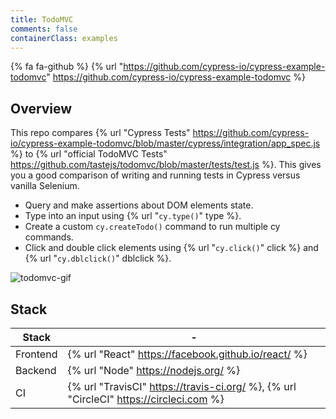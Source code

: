 ```yaml
---
title: TodoMVC
comments: false
containerClass: examples
---
```


{% fa fa-github %} {% url "https://github.com/cypress-io/cypress-example-todomvc" https://github.com/cypress-io/cypress-example-todomvc %}

## Overview

This repo compares {% url "Cypress Tests" https://github.com/cypress-io/cypress-example-todomvc/blob/master/cypress/integration/app_spec.js %} to {% url "official TodoMVC Tests" https://github.com/tastejs/todomvc/blob/master/tests/test.js %}. This gives you a good comparison of writing and running tests in Cypress versus vanilla Selenium.

- Query and make assertions about DOM elements state.
- Type into an input using {% url "`cy.type()`" type %}.
- Create a custom `cy.createTodo()` command to run multiple cy commands.
- Click and double click elements using {% url "`cy.click()`" click %} and {% url "`cy.dblclick()`" dblclick %}.

![todomvc-gif](https://cloud.githubusercontent.com/assets/1268976/12985445/ad168098-d0c0-11e5-94e7-2f2e619bae93.gif)

## Stack

Stack | -
 -- | --
Frontend | {% url "React" https://facebook.github.io/react/ %}
Backend | {% url "Node" https://nodejs.org/ %}
CI | {% url "TravisCI" https://travis-ci.org/ %}, {% url "CircleCI" https://circleci.com %}
